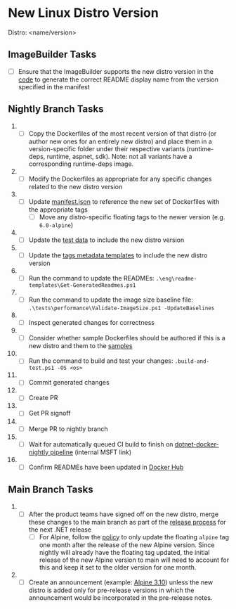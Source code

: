 # New Linux Distro Version

Distro: &lt;name/version&gt;

## ImageBuilder Tasks

- [ ] Ensure that the ImageBuilder supports the new distro version in the [code](https://github.com/dotnet/docker-tools/blob/main/src/Microsoft.DotNet.ImageBuilder/src/McrTagsMetadataGenerator.cs) to generate the correct README display name from the version specified in the manifest

## Nightly Branch Tasks

1. - [ ] Copy the Dockerfiles of the most recent version of that distro (or author new ones for an entirely new distro) and place them in a version-specific folder under their respective variants (runtime-deps, runtime, aspnet, sdk). Note: not all variants have a corresponding runtime-deps image.
1. - [ ] Modify the Dockerfiles as appropriate for any specific changes related to the new distro version
1. - [ ] Update [manifest.json](https://github.com/dotnet/dotnet-docker/blob/nightly/manifest.json) to reference the new set of Dockerfiles with the appropriate tags
      - [ ] Move any distro-specific floating tags to the newer version (e.g. `6.0-alpine`)
1. - [ ] Update the [test data](https://github.com/dotnet/dotnet-docker/blob/nightly/tests/Microsoft.DotNet.Docker.Tests/TestData.cs) to include the new distro version
1. - [ ] Update the [tags metadata templates](https://github.com/dotnet/dotnet-docker/tree/main/eng/mcr-tags-metadata-templates) to include the new distro version
1. - [ ] Run the command to update the READMEs: `.\eng\readme-templates\Get-GeneratedReadmes.ps1`
1. - [ ] Run the command to update the image size baseline file: `.\tests\performance\Validate-ImageSize.ps1 -UpdateBaselines`
1. - [ ] Inspect generated changes for correctness
1. - [ ] Consider whether sample Dockerfiles should be authored if this is a new distro and them to the [samples](https://github.com/dotnet/dotnet-docker/tree/main/samples)
1. - [ ] Run the command to build and test your changes: `.build-and-test.ps1 -OS <os>`
1. - [ ] Commit generated changes
1. - [ ] Create PR
1. - [ ] Get PR signoff
1. - [ ] Merge PR to nightly branch
1. - [ ] Wait for automatically queued CI build to finish on [dotnet-docker-nightly pipeline](https://dev.azure.com/dnceng/internal/_build?definitionId=359) (internal MSFT link)
1. - [ ] Confirm READMEs have been updated in [Docker Hub](https://hub.docker.com/_/microsoft-dotnet)

## Main Branch Tasks

1. - [ ] After the product teams have signed off on the new distro, merge these changes to the main branch as part of the [release process](dotnet-release.md) for the next .NET release
      - [ ] For Alpine, follow the [policy](https://github.com/dotnet/dotnet-docker/blob/main/documentation/supported-tags.md) to only update the floating `alpine` tag one month after the release of the new Alpine version. Since nightly will already have the floating tag updated, the initial release of the new Alpine version to main will need to account for this and keep it set to the older version for one month.
1. - [ ] Create an announcement (example: [Alpine 3.10](https://github.com/dotnet/dotnet-docker/issues/1418)) unless the new distro is added only for pre-release versions in which the announcement would be incorporated in the pre-release notes.
